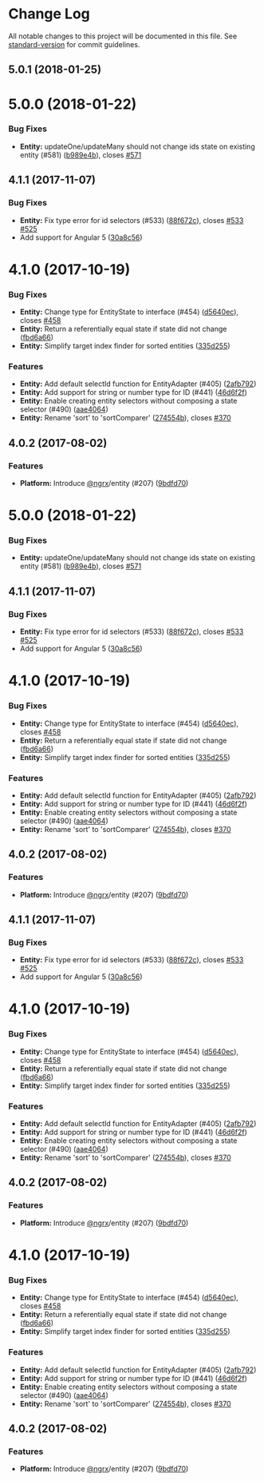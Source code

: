 # Change Log

All notable changes to this project will be documented in this file.
See [standard-version](https://github.com/conventional-changelog/standard-version) for commit guidelines.

<a name="5.0.1"></a>
## 5.0.1 (2018-01-25)



<a name="5.0.0"></a>
# 5.0.0 (2018-01-22)


### Bug Fixes

* **Entity:** updateOne/updateMany should not change ids state on existing entity (#581) ([b989e4b](https://github.com/ngrx/platform/commit/b989e4b)), closes [#571](https://github.com/ngrx/platform/issues/571)



<a name="4.1.1"></a>
## 4.1.1 (2017-11-07)


### Bug Fixes

* **Entity:** Fix type error for id selectors (#533) ([88f672c](https://github.com/ngrx/platform/commit/88f672c)), closes [#533](https://github.com/ngrx/platform/issues/533) [#525](https://github.com/ngrx/platform/issues/525)
* Add support for Angular 5 ([30a8c56](https://github.com/ngrx/platform/commit/30a8c56))



<a name="4.1.0"></a>
# 4.1.0 (2017-10-19)


### Bug Fixes

* **Entity:** Change type for EntityState to interface (#454) ([d5640ec](https://github.com/ngrx/platform/commit/d5640ec)), closes [#458](https://github.com/ngrx/platform/issues/458)
* **Entity:** Return a referentially equal state if state did not change ([fbd6a66](https://github.com/ngrx/platform/commit/fbd6a66))
* **Entity:** Simplify target index finder for sorted entities ([335d255](https://github.com/ngrx/platform/commit/335d255))


### Features

* **Entity:** Add default selectId function for EntityAdapter (#405) ([2afb792](https://github.com/ngrx/platform/commit/2afb792))
* **Entity:** Add support for string or number type for ID (#441) ([46d6f2f](https://github.com/ngrx/platform/commit/46d6f2f))
* **Entity:** Enable creating entity selectors without composing a state selector (#490) ([aae4064](https://github.com/ngrx/platform/commit/aae4064))
* **Entity:** Rename 'sort' to 'sortComparer' ([274554b](https://github.com/ngrx/platform/commit/274554b)), closes [#370](https://github.com/ngrx/platform/issues/370)



<a name="4.0.2"></a>
## 4.0.2 (2017-08-02)


### Features

* **Platform:** Introduce [@ngrx](https://github.com/ngrx)/entity (#207) ([9bdfd70](https://github.com/ngrx/platform/commit/9bdfd70))




<a name="5.0.0"></a>
# 5.0.0 (2018-01-22)


### Bug Fixes

* **Entity:** updateOne/updateMany should not change ids state on existing entity (#581) ([b989e4b](https://github.com/ngrx/platform/commit/b989e4b)), closes [#571](https://github.com/ngrx/platform/issues/571)



<a name="4.1.1"></a>
## 4.1.1 (2017-11-07)


### Bug Fixes

* **Entity:** Fix type error for id selectors (#533) ([88f672c](https://github.com/ngrx/platform/commit/88f672c)), closes [#533](https://github.com/ngrx/platform/issues/533) [#525](https://github.com/ngrx/platform/issues/525)
* Add support for Angular 5 ([30a8c56](https://github.com/ngrx/platform/commit/30a8c56))



<a name="4.1.0"></a>
# 4.1.0 (2017-10-19)


### Bug Fixes

* **Entity:** Change type for EntityState to interface (#454) ([d5640ec](https://github.com/ngrx/platform/commit/d5640ec)), closes [#458](https://github.com/ngrx/platform/issues/458)
* **Entity:** Return a referentially equal state if state did not change ([fbd6a66](https://github.com/ngrx/platform/commit/fbd6a66))
* **Entity:** Simplify target index finder for sorted entities ([335d255](https://github.com/ngrx/platform/commit/335d255))


### Features

* **Entity:** Add default selectId function for EntityAdapter (#405) ([2afb792](https://github.com/ngrx/platform/commit/2afb792))
* **Entity:** Add support for string or number type for ID (#441) ([46d6f2f](https://github.com/ngrx/platform/commit/46d6f2f))
* **Entity:** Enable creating entity selectors without composing a state selector (#490) ([aae4064](https://github.com/ngrx/platform/commit/aae4064))
* **Entity:** Rename 'sort' to 'sortComparer' ([274554b](https://github.com/ngrx/platform/commit/274554b)), closes [#370](https://github.com/ngrx/platform/issues/370)



<a name="4.0.2"></a>
## 4.0.2 (2017-08-02)


### Features

* **Platform:** Introduce [@ngrx](https://github.com/ngrx)/entity (#207) ([9bdfd70](https://github.com/ngrx/platform/commit/9bdfd70))




<a name="4.1.1"></a>
## 4.1.1 (2017-11-07)


### Bug Fixes

* **Entity:** Fix type error for id selectors (#533) ([88f672c](https://github.com/ngrx/platform/commit/88f672c)), closes [#533](https://github.com/ngrx/platform/issues/533) [#525](https://github.com/ngrx/platform/issues/525)
* Add support for Angular 5 ([30a8c56](https://github.com/ngrx/platform/commit/30a8c56))



<a name="4.1.0"></a>
# 4.1.0 (2017-10-19)


### Bug Fixes

* **Entity:** Change type for EntityState to interface (#454) ([d5640ec](https://github.com/ngrx/platform/commit/d5640ec)), closes [#458](https://github.com/ngrx/platform/issues/458)
* **Entity:** Return a referentially equal state if state did not change ([fbd6a66](https://github.com/ngrx/platform/commit/fbd6a66))
* **Entity:** Simplify target index finder for sorted entities ([335d255](https://github.com/ngrx/platform/commit/335d255))


### Features

* **Entity:** Add default selectId function for EntityAdapter (#405) ([2afb792](https://github.com/ngrx/platform/commit/2afb792))
* **Entity:** Add support for string or number type for ID (#441) ([46d6f2f](https://github.com/ngrx/platform/commit/46d6f2f))
* **Entity:** Enable creating entity selectors without composing a state selector (#490) ([aae4064](https://github.com/ngrx/platform/commit/aae4064))
* **Entity:** Rename 'sort' to 'sortComparer' ([274554b](https://github.com/ngrx/platform/commit/274554b)), closes [#370](https://github.com/ngrx/platform/issues/370)



<a name="4.0.2"></a>
## 4.0.2 (2017-08-02)


### Features

* **Platform:** Introduce [@ngrx](https://github.com/ngrx)/entity (#207) ([9bdfd70](https://github.com/ngrx/platform/commit/9bdfd70))




<a name="4.1.0"></a>
# 4.1.0 (2017-10-19)


### Bug Fixes

* **Entity:** Change type for EntityState to interface (#454) ([d5640ec](https://github.com/ngrx/platform/commit/d5640ec)), closes [#458](https://github.com/ngrx/platform/issues/458)
* **Entity:** Return a referentially equal state if state did not change ([fbd6a66](https://github.com/ngrx/platform/commit/fbd6a66))
* **Entity:** Simplify target index finder for sorted entities ([335d255](https://github.com/ngrx/platform/commit/335d255))


### Features

* **Entity:** Add default selectId function for EntityAdapter (#405) ([2afb792](https://github.com/ngrx/platform/commit/2afb792))
* **Entity:** Add support for string or number type for ID (#441) ([46d6f2f](https://github.com/ngrx/platform/commit/46d6f2f))
* **Entity:** Enable creating entity selectors without composing a state selector (#490) ([aae4064](https://github.com/ngrx/platform/commit/aae4064))
* **Entity:** Rename 'sort' to 'sortComparer' ([274554b](https://github.com/ngrx/platform/commit/274554b)), closes [#370](https://github.com/ngrx/platform/issues/370)



<a name="4.0.2"></a>
## 4.0.2 (2017-08-02)


### Features

* **Platform:** Introduce [@ngrx](https://github.com/ngrx)/entity (#207) ([9bdfd70](https://github.com/ngrx/platform/commit/9bdfd70))
